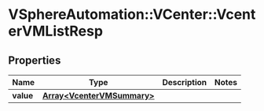 # VSphereAutomation::VCenter::VcenterVMListResp

## Properties
Name | Type | Description | Notes
------------ | ------------- | ------------- | -------------
**value** | [**Array&lt;VcenterVMSummary&gt;**](VcenterVMSummary.md) |  | 


